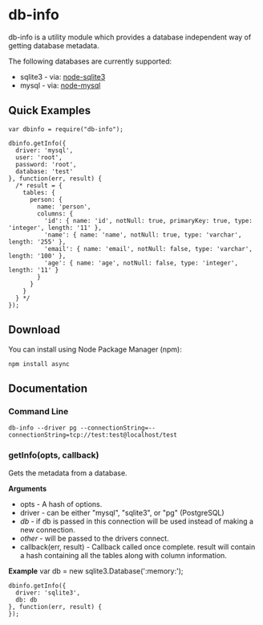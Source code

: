 # db-info

db-info is a utility module which provides a database independent way of
getting database metadata.

The following databases are currently supported:

 * sqlite3 - via: [node-sqlite3](https://github.com/developmentseed/node-sqlite3)
 * mysql - via: [node-mysql](https://github.com/felixge/node-mysql)

## Quick Examples
    var dbinfo = require("db-info");

    dbinfo.getInfo({
      driver: 'mysql',
      user: 'root',
      password: 'root',
      database: 'test'
    }, function(err, result) {
      /* result = {
        tables: {
          person: {
            name: 'person',
            columns: {
              'id': { name: 'id', notNull: true, primaryKey: true, type: 'integer', length: '11' },
              'name': { name: 'name', notNull: true, type: 'varchar', length: '255' },
              'email': { name: 'email', notNull: false, type: 'varchar', length: '100' },
              'age': { name: 'age', notNull: false, type: 'integer', length: '11' }
            }
          }
        }
      } */
    });

## Download

You can install using Node Package Manager (npm):

    npm install async

## Documentation

### Command Line

    db-info --driver pg --connectionString=--connectionString=tcp://test:test@localhost/test

### getInfo(opts, callback)

Gets the metadata from a database.

__Arguments__

 * opts - A hash of options.
  * driver - can be either "mysql", "sqlite3", or "pg" (PostgreSQL)
  * _db_ - if db is passed in this connection will be used instead of making a new connection.
  * _other_ - will be passed to the drivers connect.
 * callback(err, result) - Callback called once complete. result will contain a hash containing all the tables
   along with column information.

__Example__
    var db = new sqlite3.Database(':memory:');

    dbinfo.getInfo({
      driver: 'sqlite3',
      db: db
    }, function(err, result) {
    });